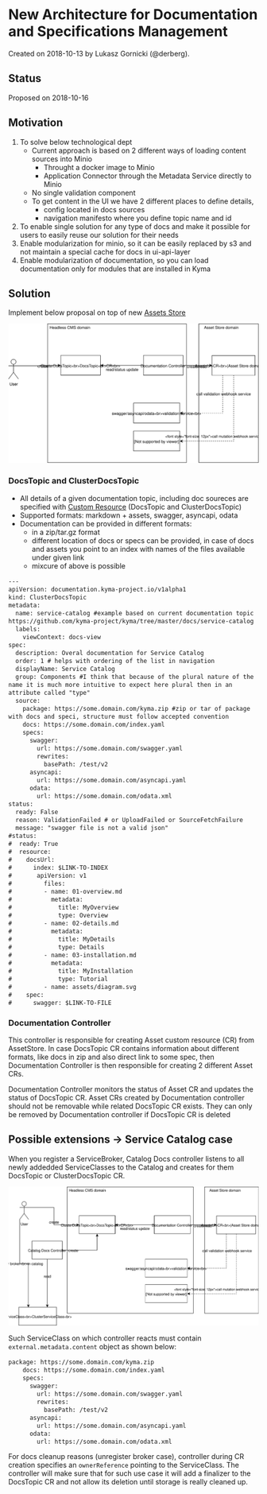 # New Architecture for Documentation and Specifications Management

Created on 2018-10-13 by Lukasz Gornicki (@derberg).

## Status

Proposed on 2018-10-16

## Motivation

1. To solve below technological dept
   - Current approach is based on 2 different ways of loading content sources into Minio
     - Throught a docker image to Minio
     - Application Connector through the Metadata Service directly to Minio
   - No single validation component
   - To get content in the UI we have 2 different places to define details, 
     - config located in docs sources
     - navigation manifesto where you define topic name and id
2. To enable single solution for any type of docs and make it possible for users to easily reuse our solution for their needs
3. Enable modularization for minio, so it can be easily replaced by s3 and not maintain a special cache for docs in ui-api-layer
4. Enable modularization of documentation, so you can load documentation only for modules that are installed in Kyma

## Solution

Implement below proposal on top of new [Assets Store](https://github.com/kyma-project/community/blob/master/sig-and-wg/sig-core/proposals/asset-store-proposal.md)

![](assets/main-arch.svg)

### DocsTopic and ClusterDocsTopic
- All details of a given documentation topic, including doc soureces are specified with [Custom Resource](/assets/doc-topic-crd-and-example.yaml) (DocsTopic and ClusterDocsTopic)
- Supported formats: markdown + assets, swagger, asyncapi, odata
- Documentation can be provided in different formats:
  - in a zip/tar.gz format
  - different location of docs or specs can be provided, in case of docs and assets you point to an index with names of the files available under given link
  - mixcure of above is possible

```
---
apiVersion: documentation.kyma-project.io/v1alpha1
kind: ClusterDocsTopic
metadata:
  name: service-catalog #example based on current documentation topic https://github.com/kyma-project/kyma/tree/master/docs/service-catalog
  labels:
    viewContext: docs-view
spec:
  description: Overal documentation for Service Catalog
  order: 1 # helps with ordering of the list in navigation
  displayName: Service Catalog
  group: Components #I think that because of the plural nature of the name it is much more intuitive to expect here plural then in an attribute called "type"
  source:
    package: https://some.domain.com/kyma.zip #zip or tar of package with docs and speci, structure must follow accepted convention
    docs: https://some.domain.com/index.yaml
    specs:
      swagger: 
        url: https://some.domain.com/swagger.yaml
        rewrites: 
          basePath: /test/v2
      asyncapi: 
        url: https://some.domain.com/asyncapi.yaml
      odata: 
        url: https://some.domain.com/odata.xml
status:
  ready: False
  reason: ValidationFailed # or UploadFailed or SourceFetchFailure
  message: "swagger file is not a valid json"
#status:
#  ready: True
#  resource:
#    docsUrl: 
#      index: $LINK-TO-INDEX
#       apiVersion: v1
#         files:
#         - name: 01-overview.md
#           metadata:
#             title: MyOverview
#             type: Overview
#         - name: 02-details.md
#           metadata:
#             title: MyDetails
#             type: Details
#         - name: 03-installation.md
#           metadata:
#             title: MyInstallation
#             type: Tutorial
#         - name: assets/diagram.svg
#    spec:
#      swagger: $LINK-TO-FILE
```

### Documentation Controller

This controller is responsible for creating Asset custom resource (CR) from AssetStore. In case DocsTopic CR contains information about different formats, like docs in zip and also direct link to some spec, then Documentation Controller is then responsible for creating 2 different Asset CRs.

Documentation Controller monitors the status of Asset CR and updates the status of DocsTopic CR. 
Asset CRs created by Documentation controller should not be removable while related DocsTopic CR exists. They can only be removed by Documentation controller if DocsTopic CR is deleted

## Possible extensions -> Service Catalog case

When you register a ServiceBroker, Catalog Docs controller listens to all newly addedded ServiceClasses to the Catalog and creates for them DocsTopic or ClusterDocsTopic CR. 

![](assets/main-arch-catalog.svg)

Such ServiceClass on which controller reacts must contain `external.metadata.content` object as shown below:

```
package: https://some.domain.com/kyma.zip
    docs: https://some.domain.com/index.yaml
    specs:
      swagger: 
        url: https://some.domain.com/swagger.yaml
        rewrites: 
          basePath: /test/v2
      asyncapi: 
        url: https://some.domain.com/asyncapi.yaml
      odata: 
        url: https://some.domain.com/odata.xml
```

For docs cleanup reasons (unregister broker case), controller during CR creation specifies an `ownerReference` pointing to the ServiceClass. The controller will make sure that for such use case it will add a finalizer to the DocsTopic CR and not allow its deletion until storage is really cleaned up.
